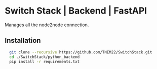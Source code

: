 
# Switch Stack | Backend | FastAPI
Manages all the node2node connection.

## Installation

```bash
  git clone --recursive https://github.com/TNEM22/SwitchStack.git
  cd ./SwitchStack/python_backend
  pip install -r requirements.txt
```